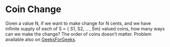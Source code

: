 # Coin Change

Given a value N, if we want to make change for N cents, and we have infinite supply of each of S = { S1, S2, .. , Sm}
valued coins, how many ways can we make the change? The order of coins doesn’t matter. Problem available also
on [GeeksForGeeks](https://www.geeksforgeeks.org/coin-change-dp-7/?ref=lbp).

